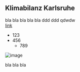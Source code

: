 ## Klimabilanz Karlsruhe

bla bla bla bla bla 
ddd   ddd qdwdw  
[link](https://www.google.com)

  * 123
  * 456
    * 789

![image](/images/testing.jpg)  


bla bla bla

